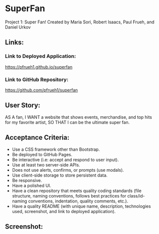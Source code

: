 # SuperFan
Project 1: Super Fan! 
Created by Maria Sori, Robert Isaacs, Paul Frueh, and Daniel Urkov


## Links:
### Link to Deployed Application:
https://pfrueh1.github.io/superfan

### Link to GitHub Repository:
https://github.com/pfrueh1/superfan

## User Story:
AS A fan, I WANT a website that shows events, merchandise, and top hits for my favorite artist, SO THAT I can be the ultimate super fan.

## Acceptance Criteria:
* Use a CSS framework other than Bootstrap.
* Be deployed to GitHub Pages.
* Be interactive (i.e: accept and respond to user input).
* Use at least two server-side APIs.
* Does not use alerts, confirms, or prompts (use modals).
* Use client-side storage to store persistent data.
* Be responsive.
* Have a polished UI.
* Have a clean repository that meets quality coding standards (file structure, naming conventions, follows best practices for class/id-naming conventions, indentation, quality comments, etc.).
* Have a quality README (with unique name, description, technologies used, screenshot, and link to deployed application).

## Screenshot:
<insert here>
